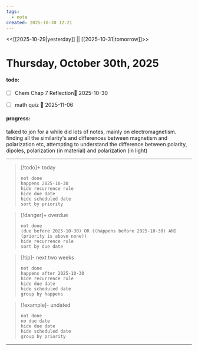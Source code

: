 ```yaml
---
tags:
  - note
created: 2025-10-30 12:21
---
```

<<[[2025-10-29|yesterday]] || [[2025-10-31|tomorrow]]>>
# Thursday, October 30th, 2025
#### todo: 
- [ ] Chem Chap 7 Reflection📅 2025-10-30 
- [ ] math quiz 📅 2025-11-06 


















#### progress:
talked to jon for a while
did lots of notes, mainly on electromagnetism. finding all the similarity's and differences between magnetism and polarization etc, attempting to understand the difference between polarity, dipoles, polarization (in material) and polarization (in light)


















---
> [!todo]+ today
> ```tasks
> not done
> happens 2025-10-30
> hide recurrence rule
> hide due date
> hide scheduled date
> sort by priority
> ```

> [!danger]+ overdue 
> ```tasks
> not done
> (due before 2025-10-30) OR ((happens before 2025-10-30) AND (priority is above none))
> hide recurrence rule
> sort by due date
> ```

> [!tip]- next two weeks
> ```tasks
> not done
> happens after 2025-10-30
> hide recurrence rule
> hide due date
> hide scheduled date
> group by happens
> ```

> [!example]- undated
> ```tasks
> not done
> no due date
> hide due date
> hide scheduled date
> group by priority
> ```

---









